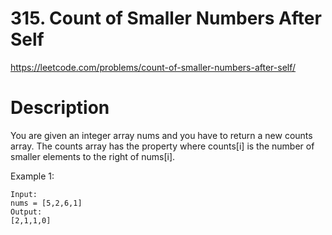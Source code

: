 # 315. Count of Smaller Numbers After Self

https://leetcode.com/problems/count-of-smaller-numbers-after-self/

# Description

You are given an integer array nums and you have to return a new counts array. The counts array has the property where counts[i] is the number of smaller elements to the right of nums[i].

Example 1:

```
Input:
nums = [5,2,6,1]
Output:
[2,1,1,0]
```
